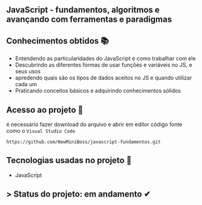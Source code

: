 ## JavaScript - fundamentos, algoritmos e avançando com ferramentas e paradigmas
## Conhecimentos obtidos 📚
- Entendendo as particularidades do JavaScript e como trabalhar com ele
- Descubrindo as diferentes formas de usar funções e variáveis no JS, e seus usos
- apredendo quais são os tipos de dados aceitos no JS e quando utilizar cada um
- Praticando conceitos básicos e adquirindo conhecimentos sólidos

## Acesso ao projeto 📁
é necessário fazer download do arquivo e abrir em editor código fonte como o ``Visual Studio Code`` 

```
https://github.com/NewMiniBoss/javascript-fundamentos.git
```

## Tecnologias usadas no projeto 🚀
- JavaScript

## > Status do projeto: em andamento ✔
